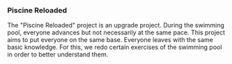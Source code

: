 ### Piscine Reloaded
The "Piscine Reloaded" project is an upgrade project. During the swimming pool, everyone advances but not necessarily at the same pace.
This project aims to put everyone on the same base. Everyone leaves with the same basic knowledge.
For this, we redo certain exercises of the swimming pool in order to better understand them.
